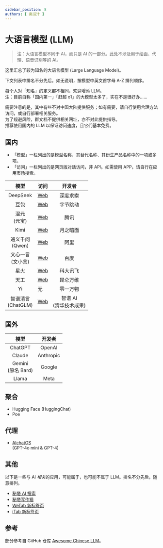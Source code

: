 ```yaml
---
sidebar_position: 8
authors: [ 南瓜汁 ]
---
```


# 大语言模型 (LLM)

> 注：大语言模型不同于 AI，而只是 AI 的一部分。此处不涉及用于绘画、代理、语音识别等的 AI。

这里汇总了较为知名的大语言模型 (Large Language Model)。

下文列表中排名不分先后。如无说明，按模型中英文首字母 A-Z 排列顺序。

每个人对「知名」的定义都不相同，欢迎增添 LLM。  
注：目前自称「国内第一」「赶超 o1」的大模型太多了，实在不是很好办……

需要注意的是，其中有些不对中国大陆提供服务；如有需要，请自行使用合理方法访问，或自行部署相关服务。  
为了规避风险，群文档不提供相关网址，亦不对此提供指导。  
推荐使用国内的 LLM 以保证访问速度，且它们基本免费。

## 国内

- 「模型」一栏列出的是模型名称、其替代名称、其衍生产品名称中的一项或多项。
- 「访问」一栏列出的是网页版对话访问，非 API。如需使用 APP，请自行在应用市场搜索。

| 模型 | 访问 | 开发者 |
| :---: | --- | :---: |
| DeepSeek | [Web](https://www.deepseek.com/) | 深度求索 |
| 豆包 | [Web](https://www.doubao.com/) | 字节跳动 |
| 混元<br/>(元宝) | [Web](https://yuanbao.tencent.com/) | 腾讯 |
| Kimi | [Web](https://kimi.moonshot.cn/) | 月之暗面 |
| 通义千问<br/>(Qwen) | [Web](https://tongyi.aliyun.com/) | 阿里 |
| 文心一言<br/>(文小言) | [Web](https://yiyan.baidu.com/) | 百度 |
| 星火 | [Web](https://xinghuo.xfyun.cn/) | 科大讯飞 |
| 天工 | [Web](https://www.tiangong.cn/) | 昆仑万维 |
| Yi | 无 | 零一万物 |
| 智谱清言<br/>(ChatGLM) | [Web](https://chatglm.cn/) | 智谱 AI<br/>(清华技术成果) |

## 国外

| 模型 | 开发者 |
| :---: | :---: |
| ChatGPT | OpenAI |
| Claude | Anthropic |
| Gemini<br/>(原名 Bard) | Google |
| Llama | Meta |

## 聚合

- Hugging Face (HuggingChat)
- Poe

## 代理

- [AIchatOS](https://x.aichatos8.cn/)  
  (GPT-4o mini & GPT-4)

## 其他

以下是一些与 AI *相关*的应用，可能属于，也可能不属于 LLM。排名不分先后，随意排列。

- [秘塔 AI 搜索](https://metaso.cn/)
- [秘塔写作猫](https://xiezuocat.com/)
- [WeTab 新标签页](https://www.wetab.link/)
- [iTab 新标签页](https://www.itab.link/)

## 参考

部分参考自 GitHub 仓库 [Awesome Chinese LLM](https://github.com/HqWu-HITCS/Awesome-Chinese-LLM)。
